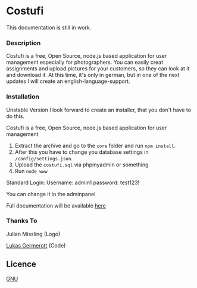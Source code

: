 # Costufi
This documentation is still in work.
### Description
Costufi is a free, Open Source, node.js based application for user management especially for photographers.
You can easily creat assignments and upload pictures for your customers, so they can look at it and download it.
At this time, it's only in german, but in one of the next updates I will create an english-language-support.
### Installation
Unstable Version
I look forward to create an installer, that you don't have to do this.


Costufi is a free, Open Source, node.js based application for user management

1. Extract the archive and go to the `core` folder and run `npm install`.
2. After this you have to change you database settings in `/config/settings.json`.
3. Upload the `costufi.sql` via phpmyadmin or something
4. Run `node www`

Standard Login:
Username: admin1
password: test123!

You can change it in the adminpanel

Full documentation will be available [here](https://costufi.de/docs)
### Thanks To
Julian Missling (Logo)

[Lukas Germerott](https://precode.eu) (Code)
## Licence

[GNU](https://github.com/PreCodeEU/costufi/master/LICENCE)
